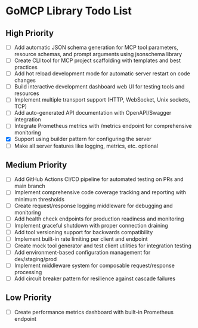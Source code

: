 # GoMCP Library Todo List

## High Priority

- [ ] Add automatic JSON schema generation for MCP tool parameters, resource schemas, and prompt arguments using jsonschema library
- [ ] Create CLI tool for MCP project scaffolding with templates and best practices
- [ ] Add hot reload development mode for automatic server restart on code changes
- [ ] Build interactive development dashboard web UI for testing tools and resources
- [ ] Implement multiple transport support (HTTP, WebSocket, Unix sockets, TCP)
- [ ] Add auto-generated API documentation with OpenAPI/Swagger integration
- [ ] Integrate Prometheus metrics with /metrics endpoint for comprehensive monitoring
- [x] Support using builder pattern for configuring the server
- [ ] Make all server features like logging, metrics, etc. optional

## Medium Priority

- [ ] Add GitHub Actions CI/CD pipeline for automated testing on PRs and main branch
- [ ] Implement comprehensive code coverage tracking and reporting with minimum thresholds
- [ ] Create request/response logging middleware for debugging and monitoring
- [ ] Add health check endpoints for production readiness and monitoring
- [ ] Implement graceful shutdown with proper connection draining
- [ ] Add tool versioning support for backwards compatibility
- [ ] Implement built-in rate limiting per client and endpoint
- [ ] Create mock tool generator and test client utilities for integration testing
- [ ] Add environment-based configuration management for dev/staging/prod
- [ ] Implement middleware system for composable request/response processing
- [ ] Add circuit breaker pattern for resilience against cascade failures

## Low Priority

- [ ] Create performance metrics dashboard with built-in Prometheus endpoint